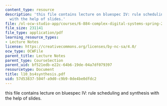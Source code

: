 ```yaml
---
content_type: resource
description: 'this file contains lecture on bluespec IV: rule scheduling and synthesis
  with the help of slides.'
file: /ol-ocw-studio-app/courses/6-884-complex-digital-systems-spring-2005/57d53837504fa9d0c9b90de4be0dfdc2_l10_bs4synthesis.pdf
file_size: 231141
file_type: application/pdf
learning_resource_types:
- Lecture Notes
license: https://creativecommons.org/licenses/by-nc-sa/4.0/
ocw_type: OCWFile
parent_title: Lecture Notes
parent_type: CourseSection
parent_uid: bf521edb-e22c-64b6-19de-04a7df079397
resourcetype: Document
title: l10_bs4synthesis.pdf
uid: 57d53837-504f-a9d0-c9b9-0de4be0dfdc2
---
```

this file contains lecture on bluespec IV: rule scheduling and synthesis with the help of slides.